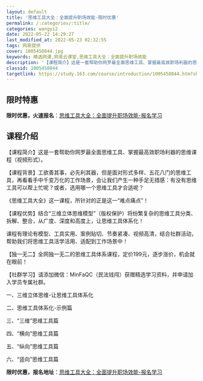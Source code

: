 ```yaml
---
layout: default
title: '思维工具大全：全面提升职场效能-限时优惠'
permalink: /:categories/:title/
categories: wangyi2
date: 2022-05-22 14:29:27
last_modified_at: 2022-05-23 02:32:55
tags: 网易提供
cover: 1005458044.jpg
keywords: 精选网课,网易云课堂,思维工具大全：全面提升职场效能
description: '【课程简介】这是一套帮助你网罗最全面思维工具、掌握最高效职场利器的思维课程（视频形式）。【课程背景】工欲善其事，必先利其'
classid: 1005458044
targetlink: https://study.163.com/course/introduction/1005458044.htm?share=1&shareId=1025206652&utm_campaign=share&utm_medium=iphoneShare&utm_source=&utm_u=1025206652
---
```


## 限时特惠

**限时优惠，火速报名**：[思维工具大全：全面提升职场效能-报名学习](https://study.163.com/course/introduction/1005458044.htm?share=1&shareId=1025206652&utm_campaign=share&utm_medium=iphoneShare&utm_source=&utm_u=1025206652)

## 课程介绍

【课程简介】这是一套帮助你网罗最全面思维工具、掌握最高效职场利器的思维课程（视频形式）。



【课程背景】工欲善其事，必先利其器，但是面对形式多样、五花八门的思维工具，再看看手中千变万化的工作场景，会让我们产生一种手足无措感：有没有思维工具可以帮上忙呢？或者，选用哪一个思维工具才合适呢？

《思维工具大全》这一课程，所针对的正是这一“难点痛点”！



【课程优势】结合“三维立体思维模型”（版权保护）将纷繁复杂的思维工具分类、拆解、整合，从广度、深度和高度上，让思维工具体系化！

课程有理论有模型、工具实用、案例贴切、节奏紧凑、视频高清，结合社群活动，帮助我们将思维工具活学活用、适配到工作场景中！



【独一无二】全网独一无二的思维工具体系课程，定价199元，逐步涨价，机会就在眼前！



【社群学习】请添加微信：MinFaQC（民法钱闯）获赠精选学习资料，并申请加入学员专属社群。



一、三维立体思维-让思维工具体系化

二、思维工具体系化-示例篇

三、“三维”思维工具篇

四、“横向”思维工具篇

五、“纵向”思维工具篇

六、“竖向”思维工具篇

**限时优惠，报名地址**：[思维工具大全：全面提升职场效能-报名学习](https://study.163.com/course/introduction/1005458044.htm?share=1&shareId=1025206652&utm_campaign=share&utm_medium=iphoneShare&utm_source=&utm_u=1025206652)

